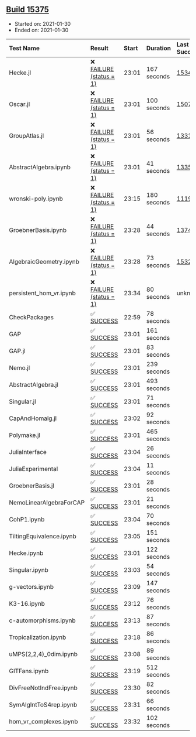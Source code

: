 ## [Build 15375](https://oscarci.mathematik.uni-kl.de/job/oscar/15375/)

* Started on: 2021-01-30
* Ended on: 2021-01-30

| Test Name    | Result | Start | Duration | Last Success | First Failure |
|:-------------|:-------|:------|:---------|:-------------|:--------------|
| Hecke.jl | ❌ [FAILURE (status = 1)](https://oscarci.mathematik.uni-kl.de/job/oscar/15375/artifact/logs/build-15375/Hecke.jl.log) | 23:01 | 167 seconds | [15344](https://oscarci.mathematik.uni-kl.de/job/oscar/15344/) | [15348](https://oscarci.mathematik.uni-kl.de/job/oscar/15348/) |
| Oscar.jl | ❌ [FAILURE (status = 1)](https://oscarci.mathematik.uni-kl.de/job/oscar/15375/artifact/logs/build-15375/Oscar.jl.log) | 23:01 | 100 seconds | [15079](https://oscarci.mathematik.uni-kl.de/job/oscar/15079/) | [15080](https://oscarci.mathematik.uni-kl.de/job/oscar/15080/) |
| GroupAtlas.jl | ❌ [FAILURE (status = 1)](https://oscarci.mathematik.uni-kl.de/job/oscar/15375/artifact/logs/build-15375/GroupAtlas.jl.log) | 23:01 | 56 seconds | [13311](https://oscarci.mathematik.uni-kl.de/job/oscar/13311/) | [13312](https://oscarci.mathematik.uni-kl.de/job/oscar/13312/) |
| AbstractAlgebra.ipynb | ❌ [FAILURE (status = 1)](https://oscarci.mathematik.uni-kl.de/job/oscar/15375/artifact/logs/build-15375/AbstractAlgebra.ipynb.log) | 23:01 | 41 seconds | [13355](https://oscarci.mathematik.uni-kl.de/job/oscar/13355/) | [13356](https://oscarci.mathematik.uni-kl.de/job/oscar/13356/) |
| wronski-poly.ipynb | ❌ [FAILURE (status = 1)](https://oscarci.mathematik.uni-kl.de/job/oscar/15375/artifact/logs/build-15375/wronski-poly.ipynb.log) | 23:15 | 180 seconds | [11192](https://oscarci.mathematik.uni-kl.de/job/oscar/11192/) | [11193](https://oscarci.mathematik.uni-kl.de/job/oscar/11193/) |
| GroebnerBasis.ipynb | ❌ [FAILURE (status = 1)](https://oscarci.mathematik.uni-kl.de/job/oscar/15375/artifact/logs/build-15375/GroebnerBasis.ipynb.log) | 23:28 | 44 seconds | [13748](https://oscarci.mathematik.uni-kl.de/job/oscar/13748/) | [13749](https://oscarci.mathematik.uni-kl.de/job/oscar/13749/) |
| AlgebraicGeometry.ipynb | ❌ [FAILURE (status = 1)](https://oscarci.mathematik.uni-kl.de/job/oscar/15375/artifact/logs/build-15375/AlgebraicGeometry.ipynb.log) | 23:28 | 73 seconds | [15322](https://oscarci.mathematik.uni-kl.de/job/oscar/15322/) | [15323](https://oscarci.mathematik.uni-kl.de/job/oscar/15323/) |
| persistent_hom_vr.ipynb | ❌ [FAILURE (status = 1)](https://oscarci.mathematik.uni-kl.de/job/oscar/15375/artifact/logs/build-15375/persistent_hom_vr.ipynb.log) | 23:34 | 80 seconds | unknown | unknown |
| CheckPackages | ✅ [SUCCESS](https://oscarci.mathematik.uni-kl.de/job/oscar/15375/artifact/logs/build-15375/CheckPackages.log) | 22:59 | 78 seconds |  |  |
| GAP | ✅ [SUCCESS](https://oscarci.mathematik.uni-kl.de/job/oscar/15375/artifact/logs/build-15375/GAP.log) | 23:01 | 161 seconds |  |  |
| GAP.jl | ✅ [SUCCESS](https://oscarci.mathematik.uni-kl.de/job/oscar/15375/artifact/logs/build-15375/GAP.jl.log) | 23:01 | 83 seconds |  |  |
| Nemo.jl | ✅ [SUCCESS](https://oscarci.mathematik.uni-kl.de/job/oscar/15375/artifact/logs/build-15375/Nemo.jl.log) | 23:01 | 239 seconds |  |  |
| AbstractAlgebra.jl | ✅ [SUCCESS](https://oscarci.mathematik.uni-kl.de/job/oscar/15375/artifact/logs/build-15375/AbstractAlgebra.jl.log) | 23:01 | 493 seconds |  |  |
| Singular.jl | ✅ [SUCCESS](https://oscarci.mathematik.uni-kl.de/job/oscar/15375/artifact/logs/build-15375/Singular.jl.log) | 23:01 | 71 seconds |  |  |
| CapAndHomalg.jl | ✅ [SUCCESS](https://oscarci.mathematik.uni-kl.de/job/oscar/15375/artifact/logs/build-15375/CapAndHomalg.jl.log) | 23:02 | 92 seconds |  |  |
| Polymake.jl | ✅ [SUCCESS](https://oscarci.mathematik.uni-kl.de/job/oscar/15375/artifact/logs/build-15375/Polymake.jl.log) | 23:01 | 465 seconds |  |  |
| JuliaInterface | ✅ [SUCCESS](https://oscarci.mathematik.uni-kl.de/job/oscar/15375/artifact/logs/build-15375/JuliaInterface.log) | 23:04 | 26 seconds |  |  |
| JuliaExperimental | ✅ [SUCCESS](https://oscarci.mathematik.uni-kl.de/job/oscar/15375/artifact/logs/build-15375/JuliaExperimental.log) | 23:04 | 11 seconds |  |  |
| GroebnerBasis.jl | ✅ [SUCCESS](https://oscarci.mathematik.uni-kl.de/job/oscar/15375/artifact/logs/build-15375/GroebnerBasis.jl.log) | 23:01 | 28 seconds |  |  |
| NemoLinearAlgebraForCAP | ✅ [SUCCESS](https://oscarci.mathematik.uni-kl.de/job/oscar/15375/artifact/logs/build-15375/NemoLinearAlgebraForCAP.log) | 23:01 | 21 seconds |  |  |
| CohP1.ipynb | ✅ [SUCCESS](https://oscarci.mathematik.uni-kl.de/job/oscar/15375/artifact/logs/build-15375/CohP1.ipynb.log) | 23:04 | 70 seconds |  |  |
| TiltingEquivalence.ipynb | ✅ [SUCCESS](https://oscarci.mathematik.uni-kl.de/job/oscar/15375/artifact/logs/build-15375/TiltingEquivalence.ipynb.log) | 23:05 | 151 seconds |  |  |
| Hecke.ipynb | ✅ [SUCCESS](https://oscarci.mathematik.uni-kl.de/job/oscar/15375/artifact/logs/build-15375/Hecke.ipynb.log) | 23:01 | 122 seconds |  |  |
| Singular.ipynb | ✅ [SUCCESS](https://oscarci.mathematik.uni-kl.de/job/oscar/15375/artifact/logs/build-15375/Singular.ipynb.log) | 23:03 | 54 seconds |  |  |
| g-vectors.ipynb | ✅ [SUCCESS](https://oscarci.mathematik.uni-kl.de/job/oscar/15375/artifact/logs/build-15375/g-vectors.ipynb.log) | 23:09 | 147 seconds |  |  |
| K3-16.ipynb | ✅ [SUCCESS](https://oscarci.mathematik.uni-kl.de/job/oscar/15375/artifact/logs/build-15375/K3-16.ipynb.log) | 23:12 | 76 seconds |  |  |
| c-automorphisms.ipynb | ✅ [SUCCESS](https://oscarci.mathematik.uni-kl.de/job/oscar/15375/artifact/logs/build-15375/c-automorphisms.ipynb.log) | 23:13 | 87 seconds |  |  |
| Tropicalization.ipynb | ✅ [SUCCESS](https://oscarci.mathematik.uni-kl.de/job/oscar/15375/artifact/logs/build-15375/Tropicalization.ipynb.log) | 23:18 | 86 seconds |  |  |
| uMPS(2,2,4)_0dim.ipynb | ✅ [SUCCESS](https://oscarci.mathematik.uni-kl.de/job/oscar/15375/artifact/logs/build-15375/uMPS-2-2-4-_0dim.ipynb.log) | 23:08 | 89 seconds |  |  |
| GITFans.ipynb | ✅ [SUCCESS](https://oscarci.mathematik.uni-kl.de/job/oscar/15375/artifact/logs/build-15375/GITFans.ipynb.log) | 23:19 | 512 seconds |  |  |
| DivFreeNotIndFree.ipynb | ✅ [SUCCESS](https://oscarci.mathematik.uni-kl.de/job/oscar/15375/artifact/logs/build-15375/DivFreeNotIndFree.ipynb.log) | 23:30 | 82 seconds |  |  |
| SymAlgIntToS4rep.ipynb | ✅ [SUCCESS](https://oscarci.mathematik.uni-kl.de/job/oscar/15375/artifact/logs/build-15375/SymAlgIntToS4rep.ipynb.log) | 23:31 | 66 seconds |  |  |
| hom_vr_complexes.ipynb | ✅ [SUCCESS](https://oscarci.mathematik.uni-kl.de/job/oscar/15375/artifact/logs/build-15375/hom_vr_complexes.ipynb.log) | 23:32 | 102 seconds |  |  |
